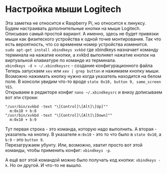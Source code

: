 # Настройка мыши Logitech  
Эта заметка не относится к Raspberry Pi, но относится к линуксу.  
Будем настраивать дополнительные кнопки на мыше Logitech. Описываю самый простой вариант. А именно, здесь не будет привязки мыши как физитеского устройства к одной точке монтирования. Так что есть вероятность, что со временем номер устройства изменится.  
`sudo apt-get install xbindkeys xvkbd` где xbindkeys назначает команду терминала на нажатие кнопки, а xvkbd выполняет нажатие кнопок на виртуальной клавиатуре по команде из терминала.  
`xbindkeys -d > ~/.xbindkeysrc` - создание конфигурационного файла  
Теперь запускаем `xev` или `xev | grep button` и нажимаем кнопку мыши. Возможно нажимать кнопку нужно когда указатель находится на белом поле. В консоли увидим что-то вроде `state 0x10, button 9, same_screen YES`.  
Открываем в редакторе конфиг `nano ~/.xbindkeysrc` и внизу дописываем вот эти строки:  
```
"/usr/bin/xvkbd -text "\[Control]\[Alt]\[Up]""
  m:0x10 + b:8
"/usr/bin/xvkbd -text "\[Control]\[Alt]\[Down]""
  m:0x10 + b:9
```
Тут первая строка - это команда, которую надо выполнить. А вторая - указатель на кнопку. В указателе `m:0x10` - это то что было в `state 0x10`, а `b:9` - это `button 9`.  
Перезагружаем убунту. Или, возможно, хватит просто вот этой команды, чтобы применить конфиг: `xbindkeys -p`.  

А ещё вот этой командой можно было получать код кнопки: `xbindkeys -k`. Но он другой. И что-то не вышло.
